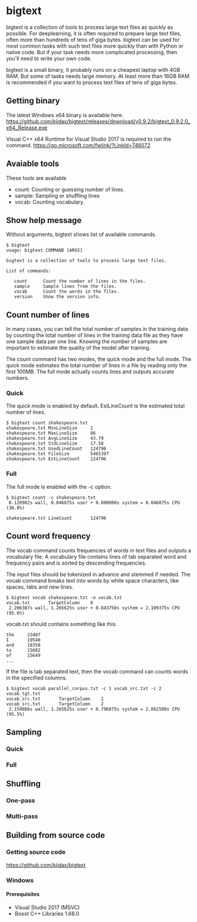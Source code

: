 # bigtext

bigtext is a collection of tools to process large text files as
quickly as possible. For
deeplearning, it is often required to prepare large text files, often
more than hundreds of tens of giga bytes. bigtext can be used for
most common tasks with such text files more quickly than with Python
or naiive code. But if your
task needs more complicated processing, then you'll need to
write your own code.

bigtext is a small binary, it probably runs on a cheapest laptop with
4GB RAM. But some of tasks needs large memory. At least more than 16GB
RAM is recommended if you want to process text files of tens of giga
bytes.

## Getting binary

The latest Windows x64 binary is available here.
https://github.com/kiidax/bigtext/releases/download/v0.9.2/bigtext_0.9.2.0_x64_Release.exe

Visual C++ x64 Runtime for Visual Studio 2017 is required to run the command.
https://go.microsoft.com/fwlink/?LinkId=746572

## Avaiable tools

These tools are available

- count: Counting or guessing number of lines.
- sample: Sampling or shuffling lines
- vocab: Counting vocabulary.

## Show help message

Without arguments, bigtext shows list of available commands.

```
$ bigtext
usage: bigtext COMMAND [ARGS]

bigtext is a collection of tools to process large text files.

List of commands:

   count      Count the number of lines in the files.
   sample     Sample lines from the files.
   vocab      Count the words in the files.
   version    Show the version info.
```

## Count number of lines

In many cases, you can tell the total number of samples
in the training data by counting the total number of lines in the
training data file as they have one sample data per one line.
Knowing the number of samples are important to estimate the quality
of the model after training.

The count command has two modes, the quick mode and the full mode.
The quick mode estimates the total number of lines in a file by
reading only the first 100MB. The full mode actually counts lines
and outputs accurate numbers.

### Quick

The quick mode is enabled by default. EstLineCount is the estimated
total number of lines.

```
$ bigtext count shakespeare.txt
shakespeare.txt MinLineSize     1
shakespeare.txt MaxLineSize     86
shakespeare.txt AvgLineSize     43.79
shakespeare.txt StdLineSize     17.58
shakespeare.txt UsedLineCount   124796
shakespeare.txt FileSize        5465397
shakespeare.txt EstLineCount    124796
```

### Full

The full mode is enabled with the -c option.

```
$ bigtext count -c shakespeare.txt
 0.120902s wall, 0.046875s user + 0.000000s system = 0.046875s CPU (38.8%)

shakespeare.txt LineCount       124796
```

## Count word frequency

The vocab command counts frequencies of words in text files and outputs a
vocabulary file. A vocabulary file contains lines of tab separated word and
frequency pairs and is sorted by descending frequencies.

The input files should be tokenized in advance and stemmed if needed. The
vocab command breaks text into words by white space characters, like
spaces, tabs and new lines.

```
$ bigtext vocab shakespeare.txt -o vocab.txt
vocab.txt       TargetColumn    0
 2.206307s wall, 1.265625s user + 0.843750s system = 2.109375s CPU (95.6%)
```

vocab.txt should contains something like this.

```
the     23407
I       19540
and     18358
to      15682
of      15649
...
```

If the file is tab separated text, then the vocab command can counts words
in the specified columns.

```
$ bigtext vocab parallel_corpus.txt -c 1 vocab_src.txt -c 2 vocab_tgt.txt
vocab_src.txt       TargetColumn    1
vocab_src.txt       TargetColumn    2
 2.159086s wall, 1.265625s user + 0.796875s system = 2.062500s CPU (95.5%)
 ```

## Sampling

### Quick

### Full

## Shuffling

### One-pass

### Multi-pass

## Building from source code

### Getting source code

https://github.com/kiidax/bigtext

### Windows

#### Prerequisites

- Visual Studio 2017 (MSVC)
- Boost C++ Libraries 1.68.0
